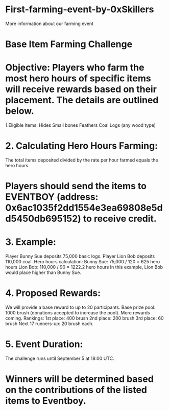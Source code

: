 # First-farming-event-by-0xSkillers
More information about our farming event

# Base Item Farming Challenge
# Objective: Players who farm the most hero hours of specific items will receive rewards based on their placement. The details are outlined below.
1.Eligible Items:
Hides
Small bones
Feathers
Coal
Logs (any wood type)
# 2. Calculating Hero Hours Farming:
The total items deposited divided by the rate per hour farmed equals the hero hours.
# Players should send the items to EVENTBOY (address: 0x6ac1035f2dd1554e3ea69808e5dd5450db695152) to receive credit.
# 3. Example:
Player Bunny Sue deposits 75,000 basic logs.
Player Lion Bob deposits 110,000 coal.
Hero hours calculation:
Bunny Sue: 75,000 / 120 = 625 hero hours
Lion Bob: 110,000 / 90 = 1222.2 hero hours
In this example, Lion Bob would place higher than Bunny Sue.
# 4. Proposed Rewards:
We will provide a base reward to up to 20 participants.
Base prize pool: 1000 brush (donations accepted to increase the pool).
More rewards coming.
Rankings:
1st place: 400 brush
2nd place: 200 brush
3rd place: 60 brush
Next 17 runners-up: 20 brush each.
# 5. Event Duration:
The challenge runs until September 5 at 18:00 UTC.
# Winners will be determined based on the contributions of the listed items to Eventboy.

